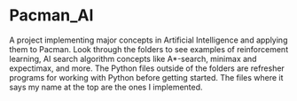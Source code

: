 # Pacman_AI

A project implementing major concepts in Artificial Intelligence and applying them to Pacman. Look through the folders to see examples of reinforcement learning,
AI search algorithm concepts like A*-search, minimax and expectimax, and more. The Python files outside of the folders are refresher programs for working with Python before
getting started. The files where it says my name at the top are the ones I implemented.
